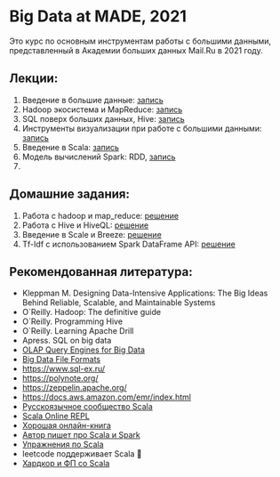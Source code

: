 # Big Data at MADE, 2021

Это курс по основным инструментам работы с большими данными, представленный в Академии больших данных Mail.Ru в 2021 году. 

## Лекции:
1. Введение в большие данные: [запись](https://youtu.be/6zQia0qVz10)
2. Hadoop экосистема и MapReduce: [запись](https://youtu.be/PcrclBk9EUI)
3. SQL поверх больших данных, Hive: [запись](https://youtu.be/qiCo18O5fRA)
4. Инструменты визуализации при работе с большими данными: [запись](https://youtu.be/shD5y0QqJDk)
5. Введение в Scala: [запись](https://youtu.be/JkPaX20Gh-E)
6. Модель вычислений Spark: RDD, [запись](https://youtu.be/P_XaD0Q4jRs)
7.


## Домашние задания:
1. Работа с hadoop и map_reduce: [решение](https://github.com/GimmeDanger/made-big-data-2021/tree/master/hw/1_hadoop)
2. Работа с Hive и HiveQL: [решение](https://github.com/GimmeDanger/made-big-data-2021/tree/master/hw/2_hive)
3. Введение в Scale и Breeze: [решение](https://github.com/GimmeDanger/made-big-data-2021/tree/master/hw/3_scala)
4. Tf-Idf с использованием Spark DataFrame API: [решение](https://github.com/GimmeDanger/made-big-data-2021/tree/master/hw/4_spark)


## Рекомендованная литература:
* Kleppman M. Designing Data-Intensive Applications: The Big Ideas Behind Reliable, Scalable, and Maintainable Systems
* O`Reilly. Hadoop: The definitive guide
* O`Reilly. Programming Hive
* O`Reilly. Learning Apache Drill
* Apress. SQL on big data
* [OLAP Query Engines for Big Data](https://itnext.io/olap-query-engines-for-big-data-5f17b88d6ebc?gi=78a9069a467d)
* [Big Data File Formats](https://blog.clairvoyantsoft.com/big-data-file-formats-3fb659903271)
* https://www.sql-ex.ru/
* https://polynote.org/
* https://zeppelin.apache.org/
* https://docs.aws.amazon.com/emr/index.html
* [Русскоязычное сообщество Scala](https://t.me/scala_ru)
* [Scala Online REPL](https://scastie.scala-lang.org/)
* [Хорошая онлайн-книга](https://www.handsonscala.com/index.html)
* [Автор пишет про Scala и Spark](https://alvinalexander.com/)
* [Упражнения по Scala](https://www.scala-exercises.org/)
* leetcode поддерживает Scala 🙂
* [Хардкор и ФП со Scala](https://underscore.io/books/scala-with-cats/)
